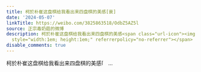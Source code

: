 ```yaml
---
title: 柯於朴崔这盘棋给我看出来四盘棋的美感[衰]
date: '2024-05-07'
linkTitle: https://weibo.com/3825863518/OdbZ5AZ5l
source: 正宗毒奶菇的微博
description: 柯於朴崔这盘棋给我看出来四盘棋的美感<span class="url-icon"><img alt="[衰]" src="https://h5.sinaimg.cn/m/emoticon/icon/default/d_shuai-285d2d97c7.png"
  style="width:1em; height:1em;" referrerpolicy="no-referrer"></span>  ...
disable_comments: true
---
```

柯於朴崔这盘棋给我看出来四盘棋的美感<span class="url-icon"><img alt="[衰]" src="https://h5.sinaimg.cn/m/emoticon/icon/default/d_shuai-285d2d97c7.png" style="width:1em; height:1em;" referrerpolicy="no-referrer"></span>  ...